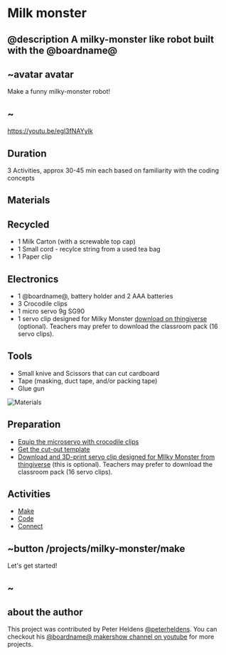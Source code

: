 
# Milk monster

## @description A milky-monster like robot built with the @boardname@

## ~avatar avatar

Make a funny milky-monster robot!

## ~

https://youtu.be/egl3fNAYylk

## Duration

3 Activities, approx 30-45 min each based on familiarity with the coding concepts

## Materials

## Recycled

* 1 Milk Carton (with a screwable top cap)
* 1 Small cord - recylce string from a used tea bag 
* 1 Paper clip

## Electronics

* 1 @boardname@, battery holder and 2 AAA batteries
* 3 Crocodile clips
* 1 micro servo 9g SG90
* 1 servo clip designed for Milky Monster [download on thingiverse](http://www.thingiverse.com/thing:2185971) (optional). Teachers may prefer to download the classroom pack (16 servo clips).

## Tools

* Small knive and  Scissors that can cut cardboard
* Tape (masking, duct tape, and/or packing tape)
* Glue gun

![Materials](/static/mb/projects/milky-monster/materials.jpg)

## Preparation

* [Equip the microservo with crocodile clips](/device/servo)
* [Get the cut-out template](/static/mb/projects/milky-monster/template.pdf)
* [Download and 3D-print servo clip designed for MIlky Monster from thingiverse](http://www.thingiverse.com/thing:2185971) (this is optional). Teachers may prefer to download the classroom pack (16 servo clips).

## Activities

* [Make](/projects/milky-monster/make)  
* [Code](/projects/milky-monster/code)  
* [Connect](/projects/milky-monster/connect)  

## ~button /projects/milky-monster/make

Let's get started!

## ~

## about the author
This project was contributed by Peter Heldens [@peterheldens](https://twitter.com/peterheldens). You can checkout his [@boardname@ makershow channel on youtube](http://aka.ms/microbit-makershow) for more projects.